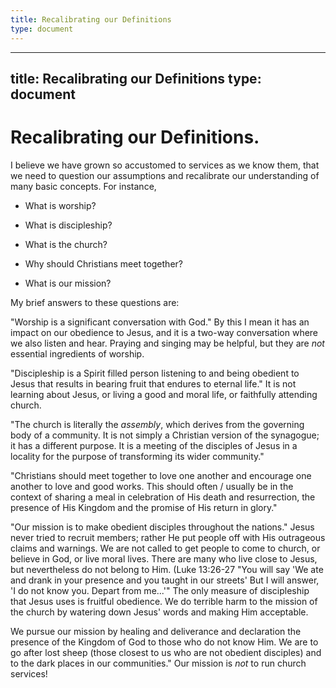 ```yaml
---
title: Recalibrating our Definitions
type: document
---
```

---
title: Recalibrating our Definitions
type: document
---
# Recalibrating our Definitions.

I believe we have grown so accustomed to services as we know them, that
we need to question our assumptions and recalibrate our understanding of
many basic concepts. For instance,

-   What is worship?

-   What is discipleship?

-   What is the church?

-   Why should Christians meet together?

-   What is our mission?

My brief answers to these questions are:

\"Worship is a significant conversation with God.\" By this I mean it
has an impact on our obedience to Jesus, and it is a two-way
conversation where we also listen and hear. Praying and singing may be
helpful, but they are *not* essential ingredients of worship.

\"Discipleship is a Spirit filled person listening to and being obedient
to Jesus that results in bearing fruit that endures to eternal life.\"
It is not learning about Jesus, or living a good and moral life, or
faithfully attending church.

\"The church is literally the *assembly*, which derives from the
governing body of a community. It is not simply a Christian version of
the synagogue; it has a different purpose. It is a meeting of the
disciples of Jesus in a locality for the purpose of transforming its
wider community.\"

\"Christians should meet together to love one another and encourage one
another to love and good works. This should often / usually be in the
context of sharing a meal in celebration of His death and resurrection,
the presence of His Kingdom and the promise of His return in glory.\"

\"Our mission is to make obedient disciples throughout the nations.\"
Jesus never tried to recruit members; rather He put people off with His
outrageous claims and warnings. We are not called to get people to come
to church, or believe in God, or live moral lives. There are many who
live close to Jesus, but nevertheless do not belong to Him. (Luke
13:26-27 \"You will say \'We ate and drank in your presence and you
taught in our streets\' But I will answer, \'I do not know you. Depart
from me\...\'\" The only measure of discipleship that Jesus uses is
fruitful obedience. We do terrible harm to the mission of the church by
watering down Jesus\' words and making Him acceptable.

We pursue our mission by healing and deliverance and declaration the
presence of the Kingdom of God to those who do not know Him. We are to
go after lost sheep (those closest to us who are not obedient disciples)
and to the dark places in our communities.\" Our mission is *not* to run
church services!

